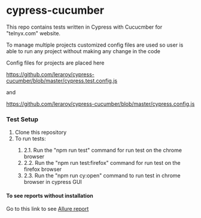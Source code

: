 # cypress-cucumber

This repo contains tests written in Cypress with Cucucmber for "telnyx.com" website.


To manage multiple projects customized config files are used so user is able to run any project without making any change in the code

Config files for projects are placed here

https://github.com/leraroy/cypress-cucumber/blob/master/cypress.test.config.js

and

https://github.com/leraroy/cypress-cucumber/blob/master/cypress.config.js

### Test Setup
<ol>
<li>Clone this repository</li>  
<li>To run tests:</li>
   <ol>
   <li>2.1. Run the "npm run test" command for run test on the chrome browser</li>  
   <li>2.2. Run the "npm run test:firefox" command for run test on the firefox browser</li>  
   <li>2.3. Run the "npm run cy:open" command to run test in chrome browser in cypress GUI</li>
   </ol>
   </ol>   
   
#### To see reports without installation
Go to this link to see [Allure report](https://leraroy.github.io/cypress-cucumber/)
